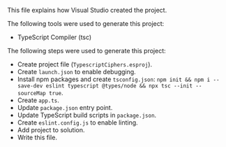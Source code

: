 This file explains how Visual Studio created the project.

The following tools were used to generate this project:
- TypeScript Compiler (tsc)

The following steps were used to generate this project:
- Create project file (`TypescriptCiphers.esproj`).
- Create `launch.json` to enable debugging.
- Install npm packages and create `tsconfig.json`: `npm init && npm i --save-dev eslint typescript @types/node && npx tsc --init --sourceMap true`.
- Create `app.ts`.
- Update `package.json` entry point.
- Update TypeScript build scripts in `package.json`.
- Create `eslint.config.js` to enable linting.
- Add project to solution.
- Write this file.
